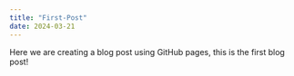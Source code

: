 ```yaml
---
title: "First-Post"
date: 2024-03-21
---
```


Here we are creating a blog post using GitHub pages, this is the first blog post! 
